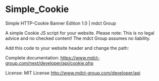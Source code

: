 # Simple_Cookie
Simple HTTP-Cookie Banner
Edition 1.0 | mdct Group

A simple Cookie JS script for your website.
Please note: This is no legal advice and no checked content!
The mdct Group assumes no liability.


Add this code to your website header and change the path:
<script type="text/javascript" id="cookiebanner" src="/assets/cookie.min.js"></script>	


Complete documentation: https://www.mdct-group.com/next/developer/api/cookie.php

License: MIT License
http://www.mdct-group.com/developer/api

